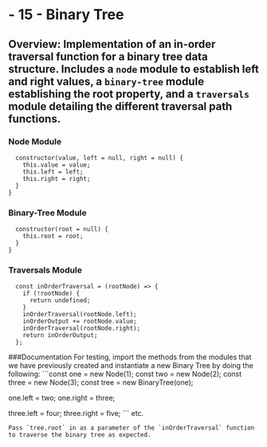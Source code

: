 # - 15 - Binary Tree

## Overview: Implementation of an in-order traversal function for a binary tree data structure. Includes a `node` module to establish left and right values, a `binary-tree` module establishing the root property, and a `traversals` module detailing the different traversal path functions.

### Node Module
```export default class Node {
  constructor(value, left = null, right = null) {
    this.value = value;
    this.left = left;
    this.right = right;
  }
}
```

### Binary-Tree Module
```export default class BinaryTree {
  constructor(root = null) {
    this.root = root;
  }
}
```

### Traversals Module
```let inOrderOutput = '';
  const inOrderTraversal = (rootNode) => {
    if (!rootNode) {
      return undefined;
    }
    inOrderTraversal(rootNode.left);
    inOrderOutput += rootNode.value;
    inOrderTraversal(rootNode.right);
    return inOrderOutput;
  };
  ```

  ###Documentation
  For testing, import the methods from the modules that we have previously created and instantiate a new Binary Tree by doing the following: 
    ```const one = new Node(1);
const two = new Node(2);
const three = new Node(3);
const tree = new BinaryTree(one);

one.left = two;
one.right = three;

three.left = four;
three.right = five;
    ```
    etc.

    Pass `tree.root` in as a parameter of the `inOrderTraversal` function to traverse the binary tree as expected.

